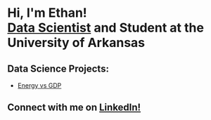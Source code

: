 <h1>Hi, I'm Ethan! <br/><a href="https://www.linkedin.com/in/ethan-ericson">Data Scientist</a> and Student at the University of Arkansas</h1>

<h2>Data Science Projects:</h2>

- [Energy vs GDP](https://github.com/eericson2005/Energy-vs-GDP)

<h2>Connect with me on <a href="https://www.linkedin.com/in/ethan-ericson">LinkedIn!</a></h2>

